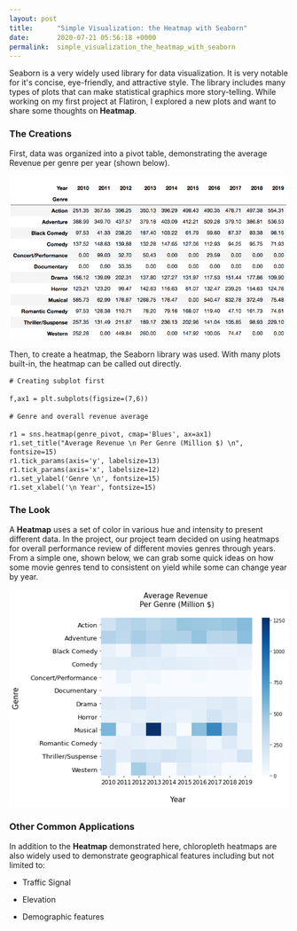 ```yaml
---
layout: post
title:      "Simple Visualization: the Heatmap with Seaborn"
date:       2020-07-21 05:56:18 +0000
permalink:  simple_visualization_the_heatmap_with_seaborn
---
```



Seaborn is a very widely used library for data visualization. It is very notable for it's concise, eye-friendly, and attractive style. The library includes many types of plots that can make statistical graphics more story-telling. While working on my first project at Flatiron, I explored a new plots and want to share some thoughts on **Heatmap**. 


### The Creations

First, data was organized into a pivot table, demonstrating the average Revenue per genre per year (shown below). 


![Pivot Table](https://raw.githubusercontent.com/lavsz/some_files/master/Screen%20Shot%202020-07-21%20at%201.38.52%20AM.png)



Then, to create a heatmap, the Seaborn library was used. With many plots built-in, the heatmap can be called out directly. 


```
# Creating subplot first

f,ax1 = plt.subplots(figsize=(7,6))

# Genre and overall revenue average

r1 = sns.heatmap(genre_pivot, cmap='Blues', ax=ax1)
r1.set_title("Average Revenue \n Per Genre (Million $) \n", fontsize=15)
r1.tick_params(axis='y', labelsize=13)
r1.tick_params(axis='x', labelsize=12)
r1.set_ylabel('Genre \n', fontsize=15)
r1.set_xlabel('\n Year', fontsize=15)
```



### The Look

A **Heatmap** uses a set of color in various hue and intensity to present different data. In the project, our project team decided on using heatmaps for overall performance review of different movies genres through years. From a simple one, shown below, we can grab some quick ideas on how some movie genres tend to consistent on yield while some can change year by year. 



![Heatmap](https://raw.githubusercontent.com/lavsz/some_files/master/Heatmap.png)


### Other Common Applications

In addition to the **Heatmap** demonstrated here, chloropleth heatmaps are also widely used to demonstrate geographical features including but not limited to:



* Traffic Signal


* Elevation


* Demographic features








